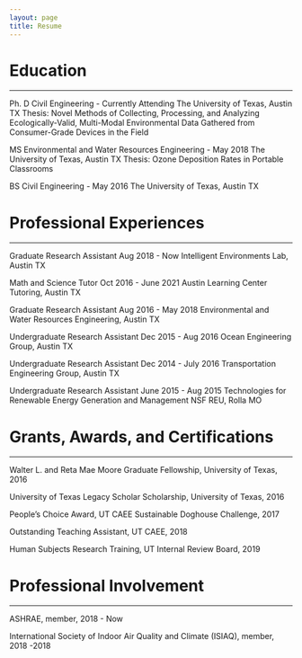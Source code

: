 ```yaml
---
layout: page
title: Resume
---
```


# Education

---

Ph. D Civil Engineering - Currently Attending
The University of Texas, Austin TX
Thesis: Novel Methods of Collecting, Processing, and Analyzing Ecologically-Valid, Multi-Modal Environmental Data Gathered from Consumer-Grade Devices in the Field

MS Environmental and Water Resources Engineering - May 2018
The University of Texas, Austin TX
Thesis: Ozone Deposition Rates in Portable Classrooms

BS Civil Engineering - May 2016
The University of Texas, Austin TX

# Professional Experiences

---

Graduate Research Assistant
Aug 2018 - Now
Intelligent Environments Lab, Austin TX

Math and Science Tutor
Oct 2016 - June 2021
Austin Learning Center Tutoring, Austin TX

Graduate Research Assistant
Aug 2016 - May 2018
Environmental and Water Resources Engineering, Austin TX

Undergraduate Research Assistant
Dec 2015 - Aug 2016
Ocean Engineering Group, Austin TX

Undergraduate Research Assistant
Dec 2014 - July 2016
Transportation Engineering Group, Austin TX

Undergraduate Research Assistant
June 2015 - Aug 2015
Technologies for Renewable Energy Generation and Management NSF REU, Rolla MO

# Grants, Awards, and Certifications

---

Walter L. and Reta Mae Moore Graduate Fellowship, University of Texas, 2016

University of Texas Legacy Scholar Scholarship, University of Texas, 2016

People’s Choice Award, UT CAEE Sustainable Doghouse Challenge, 2017

Outstanding Teaching Assistant, UT CAEE, 2018

Human Subjects Research Training, UT Internal Review Board, 2019

# Professional Involvement

---

ASHRAE, member, 2018 - Now

International Society of Indoor Air Quality and Climate (ISIAQ), member, 2018 -2018
